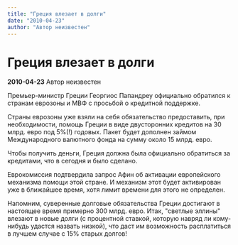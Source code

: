```yaml
---
title: "Греция влезает в долги"
date: "2010-04-23"
author: "Автор неизвестен"
---
```


# Греция влезает в долги

**2010-04-23** Автор неизвестен

Премьер-министр Греции Георгиос Папандреу официально обратился к странам еврозоны и МВФ с просьбой о кредитной поддержке.

Страны еврозоны уже взяли на себя обязательство предоставить, при необходимости, помощь Греции в виде двусторонних кредитов на 30 млрд. евро под 5%(!) годовых. Пакет будет дополнен займом Международного валютного фонда на сумму около 15 млрд. евро.

Чтобы получить деньги, Греция должна была официально обратиться за кредитами, что в сегодня и было сделано.

Еврокомиссия подтвердила запрос Афин об активации европейского механизма помощи этой стране. И механизм этот будет активирован уже в ближайшее время, хотя лимит времени для этого не определен.

Напомним, суверенные долговые обязательства Греции достигают в настоящее время примерно 300 млрд. евро. Итак, "светлые эллины" влезают в новые долги (с процентной ставкой, которую навряд ли кому-нибудь удастся назвать низкой), что даст им возможность расплатиться в лучшем случае с 15% старых долгов!